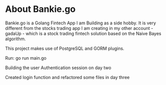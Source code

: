 # About Bankie.go

Bankie.go is a Golang Fintech App I am Building as a side hobby.  It is very different from the stocks trading app I am creating in my other account - gadaUp - which is a stock trading fintech solution based on the Naive Bayes algorithm.

This project makes use of PostgreSQL and GORM plugins. 

Run:
go run main.go

Building the user Authentication session on day two

Created login function and refactored some files in day three

